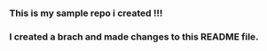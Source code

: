 ### This is my sample repo i created !!!
### I created a brach and made changes to this README file.
